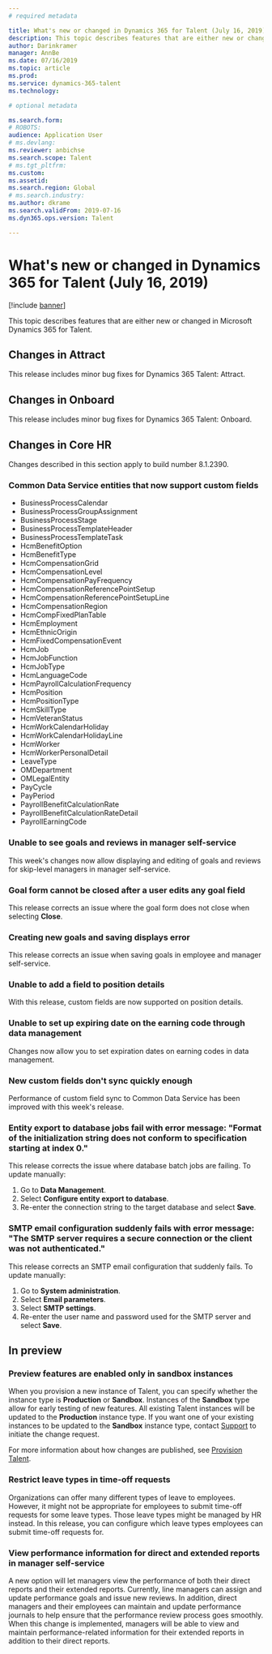 ```yaml
---
# required metadata

title: What's new or changed in Dynamics 365 for Talent (July 16, 2019)
description: This topic describes features that are either new or changed in Microsoft Dynamics 365 for Talent.
author: Darinkramer
manager: AnnBe
ms.date: 07/16/2019
ms.topic: article
ms.prod: 
ms.service: dynamics-365-talent
ms.technology: 

# optional metadata

ms.search.form: 
# ROBOTS: 
audience: Application User
# ms.devlang: 
ms.reviewer: anbichse
ms.search.scope: Talent
# ms.tgt_pltfrm: 
ms.custom: 
ms.assetid: 
ms.search.region: Global
# ms.search.industry: 
ms.author: dkrame
ms.search.validFrom: 2019-07-16
ms.dyn365.ops.version: Talent

---
```

# What's new or changed in Dynamics 365 for Talent (July 16, 2019)

[!include [banner](includes/banner.md)]

This topic describes features that are either new or changed in Microsoft Dynamics 365 for Talent.

## Changes in Attract
This release includes minor bug fixes for Dynamics 365 Talent: Attract.

## Changes in Onboard
This release includes minor bug fixes for Dynamics 365 Talent: Onboard.

## Changes in Core HR
Changes described in this section apply to build number 8.1.2390.

### Common Data Service entities that now support custom fields

- BusinessProcessCalendar		              
- BusinessProcessGroupAssignment         
- BusinessProcessStage			                
- BusinessProcessTemplateHeader          
- BusinessProcessTemplateTask            
- HcmBenefitOption			                    
- HcmBenefitType			                      
- HcmCompensationGrid			                 
- HcmCompensationLevel			                
- HcmCompensationPayFrequency		          
- HcmCompensationReferencePointSetup	    
- HcmCompensationReferencePointSetupLine 
- HcmCompensationRegion		                
- HcmCompFixedPlanTable		                
- HcmEmployment			                       
- HcmEthnicOrigin			                     
- HcmFixedCompensationEvent		            
- HcmJob      				                       
- HcmJobFunction
- HcmJobType
- HcmLanguageCode
- HcmPayrollCalculationFrequency
- HcmPosition
- HcmPositionType
- HcmSkillType
- HcmVeteranStatus
- HcmWorkCalendarHoliday
- HcmWorkCalendarHolidayLine
- HcmWorker
- HcmWorkerPersonalDetail
- LeaveType
- OMDepartment
- OMLegalEntity
- PayCycle
- PayPeriod
- PayrollBenefitCalculationRate
- PayrollBenefitCalculationRateDetail
- PayrollEarningCode

### Unable to see goals and reviews in manager self-service

This week's changes now allow displaying and editing of goals and reviews for skip-level managers in manager self-service.

### Goal form cannot be closed after a user edits any goal field

This release corrects an issue where the goal form does not close when selecting **Close**.

### Creating new goals and saving displays error

This release corrects an issue when saving goals in employee and manager self-service.

### Unable to add a field to position details 

With this release, custom fields are now supported on position details.
 
### Unable to set up expiring date on the earning code through data management

Changes now allow you to set expiration dates on earning codes in data management.

### New custom fields don't sync quickly enough

Performance of custom field sync to Common Data Service has been improved with this week's release.

### Entity export to database jobs fail with error message: "Format of the initialization string does not conform to specification starting at index 0."

This release corrects the issue where database batch jobs are failing. To update manually:

1. Go to **Data Management**.
2. Select **Configure entity export to database**.
3. Re-enter the connection string to the target database and select **Save**.

### SMTP email configuration suddenly fails with error message: "The SMTP server requires a secure connection or the client was not authenticated."

This release corrects an SMTP email configuration that suddenly fails. To update manually:

1. Go to **System administration**.
2. Select **Email parameters**.
3. Select **SMTP settings**. 
4. Re-enter the user name and password used for the SMTP server and select **Save**.

## In preview

### Preview features are enabled only in sandbox instances

When you provision a new instance of Talent, you can specify whether the instance type is **Production** or **Sandbox**. Instances of the **Sandbox** type allow for early testing of new features. All existing Talent instances will be updated to the **Production** instance type. If you want one of your existing instances to be updated to the **Sandbox** instance type, contact [Support](https://docs.microsoft.com/dynamics365/unified-operations/talent/talent-support) to initiate the change request.

For more information about how changes are published, see [Provision Talent](https://docs.microsoft.com/dynamics365/unified-operations/talent/provisioning-talent).

### Restrict leave types in time-off requests

Organizations can offer many different types of leave to employees. However, it might not be appropriate for employees to submit time-off requests for some leave types. Those leave types might be managed by HR instead. In this release, you can configure which leave types employees can submit time-off requests for. 

### View performance information for direct and extended reports in manager self-service

A new option will let managers view the performance of both their direct reports and their extended reports. Currently, line managers can assign and update performance goals and issue new reviews. In addition, direct managers and their employees can maintain and update performance journals to help ensure that the performance review process goes smoothly. When this change is implemented, managers will be able to view and maintain performance-related information for their extended reports in addition to their direct reports.

